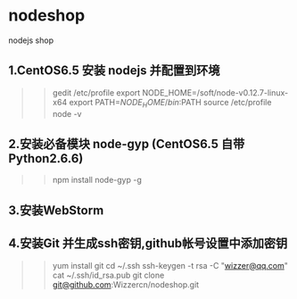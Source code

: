 # nodeshop
nodejs shop

1.CentOS6.5 安装 nodejs 并配置到环境
-----------------------------------
>>gedit /etc/profile
export NODE_HOME=/soft/node-v0.12.7-linux-x64
export PATH=$NODE_HOME/bin:$PATH
>>source /etc/profile
>>node -v

2.安装必备模块 node-gyp (CentOS6.5 自带Python2.6.6)
-----------------------------------
>>npm install node-gyp -g

3.安装WebStorm
-----------------------------------

4.安装Git 并生成ssh密钥,github帐号设置中添加密钥
-----------------------------------
>>yum install git
>>cd ~/.ssh
>>ssh-keygen -t rsa -C "wizzer@qq.com"
>>cat ~/.ssh/id_rsa.pub
>>git clone git@github.com:Wizzercn/nodeshop.git
